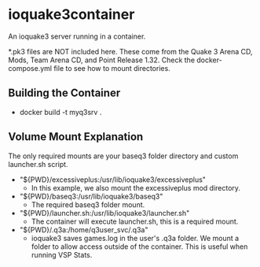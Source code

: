 # ioquake3container

An ioquake3 server running in a container.

*.pk3 files are NOT included here. These come from the Quake 3 Arena CD, Mods, Team Arena CD, and Point Release 1.32. Check the docker-compose.yml file to see how to mount  directories. 

## Building the Container

* docker build -t myq3srv .

## Volume Mount Explanation
The only required mounts are your baseq3 folder directory and custom launcher.sh script. 
 - "${PWD}/excessiveplus:/usr/lib/ioquake3/excessiveplus"
	* In this example, we also mount the excessiveplus mod directory.
 - "${PWD}/baseq3:/usr/lib/ioquake3/baseq3"
	* The required baseq3 folder mount.
 - "${PWD}/launcher.sh:/usr/lib/ioquake3/launcher.sh"
	* The container will execute launcher.sh, this is a required mount.
 - "${PWD}/.q3a:/home/q3user_svc/.q3a"
	* ioquake3 saves games.log in the user's .q3a folder. We mount a folder to allow access outside of the container. This is useful when running VSP Stats. 



